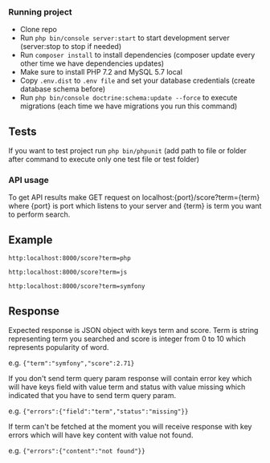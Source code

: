 ### Running project
* Clone repo
* Run ```php bin/console server:start``` to start development server (server:stop to stop if needed)
* Run ```composer install``` to install dependencies (composer update every other time we have dependencies updates)
* Make sure to install PHP 7.2 and MySQL 5.7 local
* Copy ```.env.dist``` to ```.env file``` and set your database credentials (create database schema before) 
* Run ```php bin/console doctrine:schema:update --force``` to execute migrations (each time we have migrations 
you run this command)

## Tests
If you want to test project run ```php bin/phpunit``` (add path to file or folder after command to execute 
only one test file or test folder)


### API usage
To get API results make GET request on localhost:{port}/score?term={term}
where {port} is port which listens to your server
and {term} is term you want to perform search.

## Example
```http:localhost:8000/score?term=php```

```http:localhost:8000/score?term=js```

```http:localhost:8000/score?term=symfony```

## Response
Expected response is JSON object with keys term and score.
Term is string representing term you searched and score
is integer from 0 to 10 which represents popularity of word.

e.g. ```{"term":"symfony","score":2.71}```

If you don't send term query param response will contain error key
which will have keys field with value term and status with value missing
which indicated that you have to send term query param.

e.g. ```{"errors":{"field":"term","status":"missing"}}```

If term can't be fetched at the moment you will receive response
with key errors which will have key content with value not found.

e.g. ```{"errors":{"content":"not found"}}```
